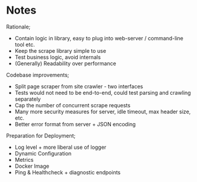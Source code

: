 # Notes

Rationale;

* Contain logic in library, easy to plug into web-server / command-line tool etc.
* Keep the scrape library simple to use
* Test business logic, avoid internals
* (Generally) Readability over performance

Codebase improvements;

* Split page scraper from site crawler - two interfaces
* Tests would not need to be end-to-end, could test parsing and crawling separately
* Cap the number of concurrent scrape requests
* Many more security measures for server, idle timeout, max header size, etc.
* Better error format from server + JSON encoding

Preparation for Deployment;

* Log level + more liberal use of logger
* Dynamic Configuration
* Metrics
* Docker Image
* Ping & Healthcheck + diagnostic endpoints
